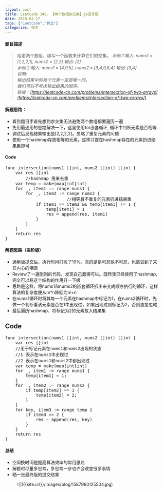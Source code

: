 ```yaml
---
layout: post
title: LeetCode 349. 【两个数组的交集】go语言版
date: 2020-04-27
tags: ["LeetCode","算法"]
categories: 技术
---
```


<!-- wp:heading {"level":4} -->

#### 题目描述

<!-- /wp:heading -->

<!-- wp:quote -->
> 给定两个数组，编写一个函数来计算它们的交集。
> <cite>_示例 1:输入: nums1 = [1,2,2,1], nums2 = [2,2] 输出: [2]_  
> _示例 2:输入: nums1 = [4,9,5], nums2 = [9,4,9,8,4] 输出: [9,4]_  
> _说明:_  
> _输出结果中的每个元素一定是唯一的。_  
> _我们可以不考虑输出结果的顺序。_  
> 链接：[https://leetcode-cn.com/problems/intersection-of-two-arrays](https://leetcode-cn.com/problems/intersection-of-two-arrays/)</cite>
<!-- /wp:quote -->

<!-- wp:heading {"level":4} -->

#### 解题思路：

<!-- /wp:heading -->

<!-- wp:list -->

*   看到题目手首先想到求交集无法避免两个数组都要遍历一遍
*   先用最通用的思路解决一下，这里使用for嵌套循环,  循环中判断元素是否相等
*   调试后发现结果输出是[2,2,2,2]。忽略了重复元素的问题
*   使用一个hashmap存放相等的元素，这样只要在hashmap存在的元素扔进结果集即可
<!-- /wp:list -->

<!-- wp:heading {"level":4} -->

#### Code

<!-- /wp:heading -->

<pre class="theme:vs2012 lang:go decode:true   ">func intersection(nums1 []int, nums2 []int) []int {
	var res []int
        //hashmap 用来去重
	var temp = make(map[int]int)
	for _, item1 := range nums1 {
		for _, item2 := range nums2 {
                        //相等且不重复的元素扔进结果集
			if item1 == item2 && temp[item1] != 1 {
				temp[item1] = 1
				res = append(res, item1)
			}
		}
	}
	return res
}</pre>

<!-- wp:heading {"level":4} -->

#### 解题思路（进阶版）

<!-- /wp:heading -->

<!-- wp:list -->

*   通用版提交后，执行时间打败了10%。真的是是可忍孰不可忍，也感受到了来自内心的嘲讽
*   Review了一遍刚刚的代码，发现自己蠢得可以。既然我已经使用了hashmap,完全可以将这个结构的作用升一下级
*   思路是这样，将nums1和nums2的嵌套循环拆出来变成顺序执行的循环，这样算法的复杂度便从m*n降低为m+n
*   在nums1循环时将其每一个元素在hashmap中标记为1，在nums2循环时，先做一个判断看该元素是否在1中出现过，如果出现过则标记为2，否则直接忽略
*   最后遍历hashmap，将标记为2的元素放入结果集
<!-- /wp:list -->

<!-- wp:heading -->

## Code

<!-- /wp:heading -->

<pre class="theme:vs2012 lang:go decode:true  ">func intersection(nums1 []int, nums2 []int) []int {
	var res []int
	//用于标记元素在nums1和nums2出现的状态
	//1 表示在nums1中出现过
	//2 表示在nums1和nums2中都出现过
	var temp = make(map[int]int)
	for _, item1 := range nums1 {
		temp[item1] = 1;
	}
	for _, item2 := range nums2 {
		if temp[item2] == 1 {
			temp[item2] = 2;
		}
	}
	for key, item3 := range temp {
		if item3 == 2 {
			res = append(res, key)
		}
	}
	return res
}</pre>

<!-- wp:heading {"level":4} -->

#### 总结

<!-- /wp:heading -->

<!-- wp:list -->

*   空间换时间是提高算法效率的常用思路
*   解题时尽量多思考，多思考一步也许会改变很多事情
*   晒一张最终版的提交结果
<!-- /wp:list -->

<!-- wp:image {"id":129,"width":442,"height":103,"sizeSlug":"large"} -->
<figure class="wp-block-image size-large is-resized">![]({{site.url}}/images/blog/1587980125504.jpg)</figure>
<!-- /wp:image -->

<!-- wp:paragraph -->

<!-- /wp:paragraph -->